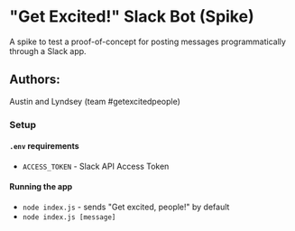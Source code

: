 # "Get Excited!" Slack Bot (Spike)
A spike to test a proof-of-concept for posting messages programmatically through a Slack app.

## Authors: 
Austin and Lyndsey (team #getexcitedpeople)

### Setup
#### `.env` requirements
- `ACCESS_TOKEN` - Slack API Access Token

#### Running the app
- `node index.js` - sends "Get excited, people!" by default
- `node index.js [message]`
